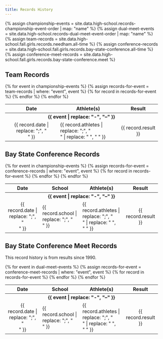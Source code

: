```yaml
---
title: Records History
---
```


{% assign championship-events = site.data.high-school.records-championship-event-order | map: "name" %}
{% assign dual-meet-events = site.data.high-school.records-dual-meet-event-order | map: "name" %}
{% assign team-records = site.data.high-school.fall.girls.records.needham.all-time %}
{% assign conference-records = site.data.high-school.fall.girls.records.bay-state-conference.all-time %}
{% assign conference-meet-records = site.data.high-school.fall.girls.records.bay-state-conference.meet %}

## Team Records

<table>
  <thead>
    <tr>
      <th style="text-align: center;">Date</th>
      <th>Athlete(s)</th>
      <th style="text-align: center;">Result</th>
    </tr>
  </thead>
  <tbody>
    {% for event in championship-events %}
      <tr>
        <td colspan="3" style="font-weight: bold; text-align: center;">{{ event | replace: "-", "–" }}</td>
      </tr>
      {% assign records-for-event = team-records | where: "event", event %}
      {% for record in records-for-event %}
        <tr>
          <td style="text-align: center;">{{ record.date | replace: ";", "<br>" }}</td>
          <td>{{ record.athletes | replace: ";", "<br>" | replace: " ", "&nbsp;" }}</td>
          <td style="text-align: center;">{{ record.result }}</td>
        </tr>
      {% endfor %}
    {% endfor %}
  </tbody>
</table>

## Bay State Conference Records

<table>
  <thead>
    <tr>
      <th style="text-align: center;">Date</th>
      <th>School</th>
      <th>Athlete(s)</th>
      <th style="text-align: center;">Result</th>
    </tr>
  </thead>
  <tbody>
    {% for event in championship-events %}
      <tr>
        <td colspan="4" style="font-weight: bold; text-align: center;">{{ event | replace: "-", "–" }}</td>
      </tr>
      {% assign records-for-event = conference-records | where: "event", event %}
      {% for record in records-for-event %}
        <tr>
          <td style="text-align: center;">{{ record.date | replace: ";", "<br>" }}</td>
          <td>{{ record.school | replace: ";", "<br>" }}</td>
          <td>{{ record.athletes | replace: ";", "<br>" | replace: " ", "&nbsp;" }}</td>
          <td style="text-align: center;">{{ record.result }}</td>
        </tr>
      {% endfor %}
    {% endfor %}
  </tbody>
</table>

## Bay State Conference Meet Records

This record history is from results since 1990.

<table>
  <thead>
    <tr>
      <th style="text-align: center;">Date</th>
      <th>School</th>
      <th>Athlete(s)</th>
      <th style="text-align: center;">Result</th>
    </tr>
  </thead>
  <tbody>
    {% for event in dual-meet-events %}
      <tr>
        <td colspan="4" style="font-weight: bold; text-align: center;">{{ event | replace: "-", "–" }}</td>
      </tr>
      {% assign records-for-event = conference-meet-records | where: "event", event %}
      {% for record in records-for-event %}
        <tr>
          <td style="text-align: center;">{{ record.date | replace: ";", "<br>" }}</td>
          <td>{{ record.school | replace: ";", "<br>" }}</td>
          <td>{{ record.athletes | replace: ";", "<br>" | replace: " ", "&nbsp;" }}</td>
          <td style="text-align: center;">{{ record.result }}</td>
        </tr>
      {% endfor %}
    {% endfor %}
  </tbody>
</table>
